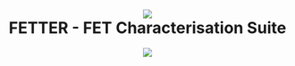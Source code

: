 <h1 align="center"><img src="https://i.imgur.com/T76Fz4y.png"/><br/>FETTER - FET Characterisation Suite</h1>

<p align="center">
  <img src="https://i.imgur.com/yobYWdg.png"/>
</p>
